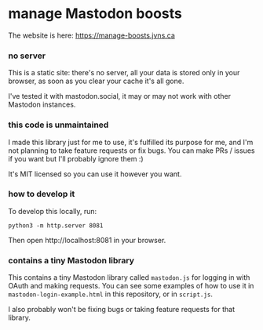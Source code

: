 # manage Mastodon boosts

The website is here: https://manage-boosts.jvns.ca

### no server

This is a static site: there's no server, all your data is stored only in your
browser, as soon as you clear your cache it's all gone.

I've tested it with mastodon.social, it may or may not work with other Mastodon instances.

### this code is unmaintained

I made this library just for me to use, it's fulfilled its purpose for me, and
I'm not planning to take feature requests or fix bugs. You can make PRs /
issues if you want but I'll probably ignore them :)

It's MIT licensed so you can use it however you want.

### how to develop it

To develop this locally, run:

```
python3 -m http.server 8081
```

Then open http://localhost:8081 in your browser.

### contains a tiny Mastodon library

This contains a tiny Mastodon library called `mastodon.js` for logging in with
OAuth and making requests. You can see some examples of how to use it in
`mastodon-login-example.html` in this repository, or in `script.js`.

I also probably won't be fixing bugs or taking feature requests for that library.
